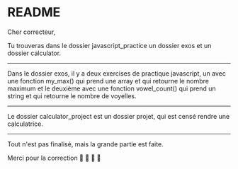 # README

Cher correcteur,

Tu trouveras dans le dossier javascript_practice
un dossier exos et un dossier calculator.

**************************************************


Dans le dossier exos, il y a deux exercises de practique javascript, un avec une fonction my_max() qui prend une array et qui retourne le nombre maximum et le deuxième avec une fonction vowel_count() qui prend un string et qui retourne le nombre de voyelles.

**************************************************

Le dossier calculator_project est un dossier projet, qui est censé rendre une calculatrice.

**************************************************

Tout n'est pas finalisé, mais la grande partie est faite.

Merci pour la correction  💛 💚 💙 💜